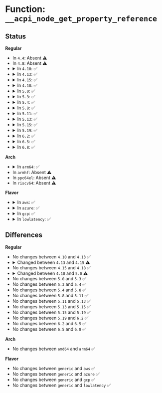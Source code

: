 # Function: <code>__acpi_node_get_property_reference</code>

## Status
<b>Regular</b>
<ul>
<li>
In <code>4.4</code>: Absent ⚠️
</li>
<li>
In <code>4.8</code>: Absent ⚠️
</li>
<li>
<details>
<summary>In <code>4.10</code>: ✅</summary>

```c
int __acpi_node_get_property_reference(struct fwnode_handle *fwnode, const char *propname, size_t index, size_t num_args, struct acpi_reference_args *args);
```

**Collision:** Unique Global

**Inline:** No

**Transformation:** False

**Instances:**

```
In drivers/acpi/property.c (ffffffff814fbfb3)
Location: drivers/acpi/property.c:559
Inline: False
Direct callers:
  - drivers/gpio/gpiolib-acpi.c:acpi_gpio_property_lookup
```
**Symbols:**

```
ffffffff814fbfb3-ffffffff814fc14c: __acpi_node_get_property_reference (STB_GLOBAL)
```
</details>
</li>
<li>
<details>
<summary>In <code>4.13</code>: ✅</summary>

```c
int __acpi_node_get_property_reference(struct fwnode_handle *fwnode, const char *propname, size_t index, size_t num_args, struct acpi_reference_args *args);
```

**Collision:** Unique Global

**Inline:** No

**Transformation:** False

**Instances:**

```
In drivers/acpi/property.c (ffffffff8150bb30)
Location: drivers/acpi/property.c:575
Inline: False
Direct callers:
  - drivers/gpio/gpiolib-acpi.c:acpi_gpio_property_lookup
  - drivers/acpi/property.c:acpi_graph_get_remote_endpoint
```
**Symbols:**

```
ffffffff8150bb30-ffffffff8150bd57: __acpi_node_get_property_reference (STB_GLOBAL)
```
</details>
</li>
<li>
<details>
<summary>In <code>4.15</code>: ✅</summary>

```c
int __acpi_node_get_property_reference(const struct fwnode_handle *fwnode, const char *propname, size_t index, size_t num_args, struct acpi_reference_args *args);
```

**Collision:** Unique Global

**Inline:** No

**Transformation:** False

**Instances:**

```
In drivers/acpi/property.c (ffffffff8154dfb0)
Location: drivers/acpi/property.c:580
Inline: False
Direct callers:
  - drivers/gpio/gpiolib-acpi.c:acpi_gpio_property_lookup
  - drivers/acpi/property.c:acpi_fwnode_get_reference_args
  - drivers/acpi/property.c:acpi_graph_get_remote_endpoint
```
**Symbols:**

```
ffffffff8154dfb0-ffffffff8154e1b2: __acpi_node_get_property_reference (STB_GLOBAL)
```
</details>
</li>
<li>
<details>
<summary>In <code>4.18</code>: ✅</summary>

```c
int __acpi_node_get_property_reference(const struct fwnode_handle *fwnode, const char *propname, size_t index, size_t num_args, struct acpi_reference_args *args);
```

**Collision:** Unique Global

**Inline:** No

**Transformation:** False

**Instances:**

```
In drivers/acpi/property.c (ffffffff81584ef0)
Location: drivers/acpi/property.c:580
Inline: False
Direct callers:
  - drivers/gpio/gpiolib-acpi.c:acpi_gpio_property_lookup
  - drivers/acpi/property.c:acpi_fwnode_get_reference_args
  - drivers/acpi/property.c:acpi_graph_get_remote_endpoint
```
**Symbols:**

```
ffffffff81584ef0-ffffffff81585105: __acpi_node_get_property_reference (STB_GLOBAL)
```
</details>
</li>
<li>
<details>
<summary>In <code>5.0</code>: ✅</summary>

```c
int __acpi_node_get_property_reference(const struct fwnode_handle *fwnode, const char *propname, size_t index, size_t num_args, struct fwnode_reference_args *args);
```

**Collision:** Unique Global

**Inline:** No

**Transformation:** False

**Instances:**

```
In drivers/acpi/property.c (ffffffff8159cd40)
Location: drivers/acpi/property.c:653
Inline: False
Direct callers:
  - drivers/gpio/gpiolib-acpi.c:acpi_gpio_property_lookup
  - drivers/acpi/property.c:acpi_fwnode_get_reference_args
  - drivers/acpi/property.c:acpi_graph_get_remote_endpoint
```
**Symbols:**

```
ffffffff8159cd40-ffffffff8159cf84: __acpi_node_get_property_reference (STB_GLOBAL)
```
</details>
</li>
<li>
<details>
<summary>In <code>5.3</code>: ✅</summary>

```c
int __acpi_node_get_property_reference(const struct fwnode_handle *fwnode, const char *propname, size_t index, size_t num_args, struct fwnode_reference_args *args);
```

**Collision:** Unique Global

**Inline:** No

**Transformation:** False

**Instances:**

```
In drivers/acpi/property.c (ffffffff815ce190)
Location: drivers/acpi/property.c:671
Inline: False
Direct callers:
  - drivers/gpio/gpiolib-acpi.c:acpi_gpio_property_lookup
  - drivers/pwm/core.c:acpi_pwm_get
  - drivers/acpi/property.c:acpi_fwnode_get_reference_args
  - drivers/acpi/property.c:acpi_graph_get_remote_endpoint
```
**Symbols:**

```
ffffffff815ce190-ffffffff815ce3aa: __acpi_node_get_property_reference (STB_GLOBAL)
```
</details>
</li>
<li>
<details>
<summary>In <code>5.4</code>: ✅</summary>

```c
int __acpi_node_get_property_reference(const struct fwnode_handle *fwnode, const char *propname, size_t index, size_t num_args, struct fwnode_reference_args *args);
```

**Collision:** Unique Global

**Inline:** No

**Transformation:** False

**Instances:**

```
In drivers/acpi/property.c (ffffffff815ef410)
Location: drivers/acpi/property.c:671
Inline: False
Direct callers:
  - drivers/gpio/gpiolib-acpi.c:acpi_gpio_property_lookup
  - drivers/pwm/core.c:acpi_pwm_get
  - drivers/acpi/property.c:acpi_fwnode_get_reference_args
  - drivers/acpi/property.c:acpi_graph_get_remote_endpoint
```
**Symbols:**

```
ffffffff815ef410-ffffffff815ef62a: __acpi_node_get_property_reference (STB_GLOBAL)
```
</details>
</li>
<li>
<details>
<summary>In <code>5.8</code>: ✅</summary>

```c
int __acpi_node_get_property_reference(const struct fwnode_handle *fwnode, const char *propname, size_t index, size_t num_args, struct fwnode_reference_args *args);
```

**Collision:** Unique Global

**Inline:** No

**Transformation:** False

**Instances:**

```
In drivers/acpi/property.c (ffffffff8169b620)
Location: drivers/acpi/property.c:671
Inline: False
Direct callers:
  - drivers/gpio/gpiolib-acpi.c:acpi_gpio_property_lookup
  - drivers/pwm/core.c:acpi_pwm_get
  - drivers/acpi/property.c:acpi_fwnode_get_reference_args
  - drivers/acpi/property.c:acpi_graph_get_remote_endpoint
```
**Symbols:**

```
ffffffff8169b620-ffffffff8169b83a: __acpi_node_get_property_reference (STB_GLOBAL)
```
</details>
</li>
<li>
<details>
<summary>In <code>5.11</code>: ✅</summary>

```c
int __acpi_node_get_property_reference(const struct fwnode_handle *fwnode, const char *propname, size_t index, size_t num_args, struct fwnode_reference_args *args);
```

**Collision:** Unique Global

**Inline:** No

**Transformation:** False

**Instances:**

```
In drivers/acpi/property.c (ffffffff816b8440)
Location: drivers/acpi/property.c:664
Inline: False
Direct callers:
  - drivers/gpio/gpiolib-acpi.c:acpi_gpio_property_lookup
  - drivers/pwm/core.c:acpi_pwm_get
  - drivers/acpi/property.c:acpi_fwnode_get_reference_args
  - drivers/acpi/property.c:acpi_graph_get_remote_endpoint
```
**Symbols:**

```
ffffffff816b8440-ffffffff816b865a: __acpi_node_get_property_reference (STB_GLOBAL)
```
</details>
</li>
<li>
<details>
<summary>In <code>5.13</code>: ✅</summary>

```c
int __acpi_node_get_property_reference(const struct fwnode_handle *fwnode, const char *propname, size_t index, size_t num_args, struct fwnode_reference_args *args);
```

**Collision:** Unique Global

**Inline:** No

**Transformation:** False

**Instances:**

```
In drivers/acpi/property.c (ffffffff8169a3e0)
Location: drivers/acpi/property.c:664
Inline: False
Direct callers:
  - drivers/gpio/gpiolib-acpi.c:acpi_gpio_property_lookup
  - drivers/pwm/core.c:acpi_pwm_get
  - drivers/acpi/property.c:acpi_fwnode_get_reference_args
  - drivers/acpi/property.c:acpi_graph_get_remote_endpoint
```
**Symbols:**

```
ffffffff8169a3e0-ffffffff8169a5fa: __acpi_node_get_property_reference (STB_GLOBAL)
```
</details>
</li>
<li>
<details>
<summary>In <code>5.15</code>: ✅</summary>

```c
int __acpi_node_get_property_reference(const struct fwnode_handle *fwnode, const char *propname, size_t index, size_t num_args, struct fwnode_reference_args *args);
```

**Collision:** Unique Global

**Inline:** No

**Transformation:** False

**Instances:**

```
In drivers/acpi/property.c (ffffffff81710240)
Location: drivers/acpi/property.c:664
Inline: False
Direct callers:
  - drivers/gpio/gpiolib-acpi.c:acpi_gpio_property_lookup
  - drivers/pwm/core.c:acpi_pwm_get
  - drivers/acpi/property.c:acpi_fwnode_get_reference_args
  - drivers/acpi/property.c:acpi_graph_get_remote_endpoint
```
**Symbols:**

```
ffffffff81710240-ffffffff8171045a: __acpi_node_get_property_reference (STB_GLOBAL)
```
</details>
</li>
<li>
<details>
<summary>In <code>5.19</code>: ✅</summary>

```c
int __acpi_node_get_property_reference(const struct fwnode_handle *fwnode, const char *propname, size_t index, size_t num_args, struct fwnode_reference_args *args);
```

**Collision:** Unique Global

**Inline:** No

**Transformation:** False

**Instances:**

```
In drivers/acpi/property.c (ffffffff8183f350)
Location: drivers/acpi/property.c:671
Inline: False
Direct callers:
  - drivers/gpio/gpiolib-acpi.c:acpi_gpio_property_lookup
  - drivers/pwm/core.c:acpi_pwm_get
  - drivers/acpi/property.c:acpi_fwnode_get_reference_args
  - drivers/acpi/property.c:acpi_graph_get_remote_endpoint
```
**Symbols:**

```
ffffffff8183f350-ffffffff8183f5b5: __acpi_node_get_property_reference (STB_GLOBAL)
```
</details>
</li>
<li>
<details>
<summary>In <code>6.2</code>: ✅</summary>

```c
int __acpi_node_get_property_reference(const struct fwnode_handle *fwnode, const char *propname, size_t index, size_t num_args, struct fwnode_reference_args *args);
```

**Collision:** Unique Global

**Inline:** No

**Transformation:** False

**Instances:**

```
In drivers/acpi/property.c (ffffffff81975b90)
Location: drivers/acpi/property.c:882
Inline: False
Direct callers:
  - drivers/gpio/gpiolib-acpi.c:acpi_gpio_property_lookup
  - drivers/pwm/core.c:acpi_pwm_get
  - drivers/acpi/property.c:acpi_fwnode_get_reference_args
  - drivers/acpi/property.c:acpi_graph_get_remote_endpoint
```
**Symbols:**

```
ffffffff81975b90-ffffffff81975e0b: __acpi_node_get_property_reference (STB_GLOBAL)
```
</details>
</li>
<li>
<details>
<summary>In <code>6.5</code>: ✅</summary>

```c
int __acpi_node_get_property_reference(const struct fwnode_handle *fwnode, const char *propname, size_t index, size_t num_args, struct fwnode_reference_args *args);
```

**Collision:** Unique Global

**Inline:** No

**Transformation:** False

**Instances:**

```
In drivers/acpi/property.c (ffffffff819bc400)
Location: drivers/acpi/property.c:882
Inline: False
Direct callers:
  - drivers/gpio/gpiolib-acpi.c:acpi_gpio_property_lookup
  - drivers/pwm/core.c:acpi_pwm_get
  - drivers/acpi/property.c:acpi_fwnode_get_reference_args
  - drivers/acpi/property.c:acpi_graph_get_remote_endpoint
```
**Symbols:**

```
ffffffff819bc400-ffffffff819bc6e1: __acpi_node_get_property_reference (STB_GLOBAL)
```
</details>
</li>
<li>
<details>
<summary>In <code>6.8</code>: ✅</summary>

```c
int __acpi_node_get_property_reference(const struct fwnode_handle *fwnode, const char *propname, size_t index, size_t num_args, struct fwnode_reference_args *args);
```

**Collision:** Unique Global

**Inline:** No

**Transformation:** False

**Instances:**

```
In drivers/acpi/property.c (ffffffff81a06d80)
Location: drivers/acpi/property.c:913
Inline: False
Direct callers:
  - drivers/gpio/gpiolib-acpi.c:acpi_gpio_property_lookup
  - drivers/pwm/core.c:acpi_pwm_get
  - drivers/acpi/property.c:acpi_fwnode_get_reference_args
  - drivers/acpi/property.c:acpi_graph_get_remote_endpoint
```
**Symbols:**

```
ffffffff81a06d80-ffffffff81a06fe0: __acpi_node_get_property_reference (STB_GLOBAL)
```
</details>
</li>
</ul>
<b>Arch</b>
<ul>
<li>
<details>
<summary>In <code>arm64</code>: ✅</summary>

```c
int __acpi_node_get_property_reference(const struct fwnode_handle *fwnode, const char *propname, size_t index, size_t num_args, struct fwnode_reference_args *args);
```

**Collision:** Unique Global

**Inline:** No

**Transformation:** False

**Instances:**

```
In drivers/acpi/property.c (ffff80001077a0c0)
Location: drivers/acpi/property.c:671
Inline: False
Direct callers:
  - drivers/gpio/gpiolib-acpi.c:acpi_gpio_property_lookup
  - drivers/pwm/core.c:acpi_pwm_get
  - drivers/acpi/property.c:acpi_fwnode_get_reference_args
  - drivers/acpi/property.c:acpi_graph_get_remote_endpoint
```
**Symbols:**

```
ffff80001077a0c0-ffff80001077a30c: __acpi_node_get_property_reference (STB_GLOBAL)
```
</details>
</li>
<li>
In <code>armhf</code>: Absent ⚠️
</li>
<li>
In <code>ppc64el</code>: Absent ⚠️
</li>
<li>
In <code>riscv64</code>: Absent ⚠️
</li>
</ul>
<b>Flavor</b>
<ul>
<li>
<details>
<summary>In <code>aws</code>: ✅</summary>

```c
int __acpi_node_get_property_reference(const struct fwnode_handle *fwnode, const char *propname, size_t index, size_t num_args, struct fwnode_reference_args *args);
```

**Collision:** Unique Global

**Inline:** No

**Transformation:** False

**Instances:**

```
In drivers/acpi/property.c (ffffffff815de0a0)
Location: drivers/acpi/property.c:671
Inline: False
Direct callers:
  - drivers/gpio/gpiolib-acpi.c:acpi_gpio_property_lookup
  - drivers/pwm/core.c:acpi_pwm_get
  - drivers/acpi/property.c:acpi_fwnode_get_reference_args
  - drivers/acpi/property.c:acpi_graph_get_remote_endpoint
```
**Symbols:**

```
ffffffff815de0a0-ffffffff815de2ba: __acpi_node_get_property_reference (STB_GLOBAL)
```
</details>
</li>
<li>
<details>
<summary>In <code>azure</code>: ✅</summary>

```c
int __acpi_node_get_property_reference(const struct fwnode_handle *fwnode, const char *propname, size_t index, size_t num_args, struct fwnode_reference_args *args);
```

**Collision:** Unique Global

**Inline:** No

**Transformation:** False

**Instances:**

```
In drivers/acpi/property.c (ffffffff815c96e0)
Location: drivers/acpi/property.c:671
Inline: False
Direct callers:
  - drivers/gpio/gpiolib-acpi.c:acpi_gpio_property_lookup
  - drivers/acpi/property.c:acpi_fwnode_get_reference_args
  - drivers/acpi/property.c:acpi_graph_get_remote_endpoint
```
**Symbols:**

```
ffffffff815c96e0-ffffffff815c98fa: __acpi_node_get_property_reference (STB_GLOBAL)
```
</details>
</li>
<li>
<details>
<summary>In <code>gcp</code>: ✅</summary>

```c
int __acpi_node_get_property_reference(const struct fwnode_handle *fwnode, const char *propname, size_t index, size_t num_args, struct fwnode_reference_args *args);
```

**Collision:** Unique Global

**Inline:** No

**Transformation:** False

**Instances:**

```
In drivers/acpi/property.c (ffffffff815e36f0)
Location: drivers/acpi/property.c:671
Inline: False
Direct callers:
  - drivers/gpio/gpiolib-acpi.c:acpi_gpio_property_lookup
  - drivers/pwm/core.c:acpi_pwm_get
  - drivers/acpi/property.c:acpi_fwnode_get_reference_args
  - drivers/acpi/property.c:acpi_graph_get_remote_endpoint
```
**Symbols:**

```
ffffffff815e36f0-ffffffff815e390a: __acpi_node_get_property_reference (STB_GLOBAL)
```
</details>
</li>
<li>
<details>
<summary>In <code>lowlatency</code>: ✅</summary>

```c
int __acpi_node_get_property_reference(const struct fwnode_handle *fwnode, const char *propname, size_t index, size_t num_args, struct fwnode_reference_args *args);
```

**Collision:** Unique Global

**Inline:** No

**Transformation:** False

**Instances:**

```
In drivers/acpi/property.c (ffffffff815fd5b0)
Location: drivers/acpi/property.c:671
Inline: False
Direct callers:
  - drivers/gpio/gpiolib-acpi.c:acpi_gpio_property_lookup
  - drivers/pwm/core.c:acpi_pwm_get
  - drivers/acpi/property.c:acpi_fwnode_get_reference_args
  - drivers/acpi/property.c:acpi_graph_get_remote_endpoint
```
**Symbols:**

```
ffffffff815fd5b0-ffffffff815fd7ca: __acpi_node_get_property_reference (STB_GLOBAL)
```
</details>
</li>
</ul>

## Differences
<b>Regular</b>
<ul>
<li>
No changes between <code>4.10</code> and <code>4.13</code> ✅
</li>
<li>
<details>
<summary>Changed between <code>4.13</code> and <code>4.15</code> ⚠️</summary>
<ul>
<li>
<b>Param type changed. </b>
<code>struct fwnode_handle *fwnode</code> ➡️ <code>const struct fwnode_handle *fwnode</code>
</li>
</ul>
</details>
</li>
<li>
No changes between <code>4.15</code> and <code>4.18</code> ✅
</li>
<li>
<details>
<summary>Changed between <code>4.18</code> and <code>5.0</code> ⚠️</summary>
<ul>
<li>
<b>Param type changed. </b>
<code>struct acpi_reference_args *args</code> ➡️ <code>struct fwnode_reference_args *args</code>
</li>
</ul>
</details>
</li>
<li>
No changes between <code>5.0</code> and <code>5.3</code> ✅
</li>
<li>
No changes between <code>5.3</code> and <code>5.4</code> ✅
</li>
<li>
No changes between <code>5.4</code> and <code>5.8</code> ✅
</li>
<li>
No changes between <code>5.8</code> and <code>5.11</code> ✅
</li>
<li>
No changes between <code>5.11</code> and <code>5.13</code> ✅
</li>
<li>
No changes between <code>5.13</code> and <code>5.15</code> ✅
</li>
<li>
No changes between <code>5.15</code> and <code>5.19</code> ✅
</li>
<li>
No changes between <code>5.19</code> and <code>6.2</code> ✅
</li>
<li>
No changes between <code>6.2</code> and <code>6.5</code> ✅
</li>
<li>
No changes between <code>6.5</code> and <code>6.8</code> ✅
</li>
</ul>
<b>Arch</b>
<ul>
<li>
No changes between <code>amd64</code> and <code>arm64</code> ✅
</li>
</ul>
<b>Flavor</b>
<ul>
<li>
No changes between <code>generic</code> and <code>aws</code> ✅
</li>
<li>
No changes between <code>generic</code> and <code>azure</code> ✅
</li>
<li>
No changes between <code>generic</code> and <code>gcp</code> ✅
</li>
<li>
No changes between <code>generic</code> and <code>lowlatency</code> ✅
</li>
</ul>

